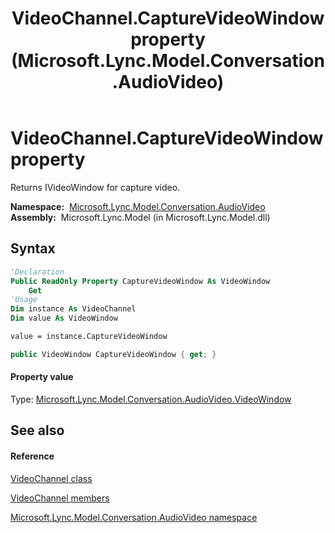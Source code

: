 ﻿---
title: VideoChannel.CaptureVideoWindow property  (Microsoft.Lync.Model.Conversation.AudioVideo)
TOCTitle: 'CaptureVideoWindow property '
ms:assetid: P:Microsoft.Lync.Model.Conversation.AudioVideo.VideoChannel.CaptureVideoWindow_DI_3_UC_OCS14MrefLyncWPF
ms:mtpsurl: https://msdn.microsoft.com/en-us/library/microsoft.lync.model.conversation.audiovideo.videochannel.capturevideowindow_di_3_uc_ocs14mreflyncwpf(v=office.15)
ms:contentKeyID: 48596718
ms.date: 07/28/2014
mtps_version: v=office.15
f1_keywords:
- Microsoft.Lync.Model.Conversation.AudioVideo.VideoChannel.CaptureVideoWindow
dev_langs:
- CSharp
- JScript
- VB
- other
---

# VideoChannel.CaptureVideoWindow property

Returns IVideoWindow for capture video.

**Namespace:**  [Microsoft.Lync.Model.Conversation.AudioVideo](microsoft-lync-model-conversation-audiovideo-namespace_2.md)  
**Assembly:**  Microsoft.Lync.Model (in Microsoft.Lync.Model.dll)

## Syntax

``` vb
'Declaration
Public ReadOnly Property CaptureVideoWindow As VideoWindow
    Get
'Usage
Dim instance As VideoChannel
Dim value As VideoWindow

value = instance.CaptureVideoWindow
```

``` csharp
public VideoWindow CaptureVideoWindow { get; }
```

#### Property value

Type: [Microsoft.Lync.Model.Conversation.AudioVideo.VideoWindow](videowindow-class-microsoft-lync-model-conversation-audiovideo_2.md)  

## See also

#### Reference

[VideoChannel class](videochannel-class-microsoft-lync-model-conversation-audiovideo_2.md)

[VideoChannel members](videochannel-members-microsoft-lync-model-conversation-audiovideo_2.md)

[Microsoft.Lync.Model.Conversation.AudioVideo namespace](microsoft-lync-model-conversation-audiovideo-namespace_2.md)


